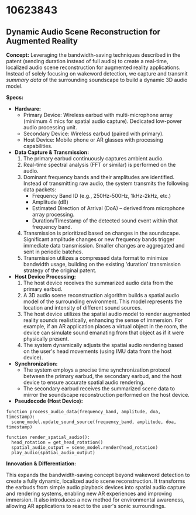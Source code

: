 # 10623843

## Dynamic Audio Scene Reconstruction for Augmented Reality

**Concept:** Leveraging the bandwidth-saving techniques described in the patent (sending duration instead of full audio) to create a real-time, localized audio scene reconstruction for augmented reality applications. Instead of solely focusing on wakeword detection, we capture and transmit *summary data* of the surrounding soundscape to build a dynamic 3D audio model.

**Specs:**

*   **Hardware:**
    *   Primary Device: Wireless earbud with multi-microphone array (minimum 4 mics for spatial audio capture).  Dedicated low-power audio processing unit.
    *   Secondary Device: Wireless earbud (paired with primary).
    *   Host Device: Mobile phone or AR glasses with processing capabilities.
*   **Data Capture & Transmission:**
    1.  The primary earbud continuously captures ambient audio.
    2.  Real-time spectral analysis (FFT or similar) is performed on the audio.
    3.  Dominant frequency bands and their amplitudes are identified.  Instead of transmitting raw audio, the system transmits the following data packets:
        *   Frequency Band ID (e.g., 250Hz-500Hz, 1kHz-2kHz, etc.)
        *   Amplitude (dB)
        *   Estimated Direction of Arrival (DoA) – derived from microphone array processing.
        *   Duration/Timestamp of the detected sound event within that frequency band.
    4.  Transmission is prioritized based on changes in the soundscape. Significant amplitude changes or new frequency bands trigger immediate data transmission.  Smaller changes are aggregated and sent in periodic batches.
    5.  Transmission utilizes a compressed data format to minimize bandwidth usage, building on the existing 'duration' transmission strategy of the original patent.
*   **Host Device Processing:**
    1.  The host device receives the summarized audio data from the primary earbud.
    2.  A 3D audio scene reconstruction algorithm builds a spatial audio model of the surrounding environment. This model represents the location and intensity of different sound sources.
    3.  The host device utilizes the spatial audio model to render augmented reality sounds realistically, enhancing the sense of immersion. For example, if an AR application places a virtual object in the room, the device can simulate sound emanating from that object as if it were physically present.
    4.  The system dynamically adjusts the spatial audio rendering based on the user's head movements (using IMU data from the host device).
*   **Synchronization:**
    *   The system employs a precise time synchronization protocol between the primary earbud, the secondary earbud, and the host device to ensure accurate spatial audio rendering.
    *   The secondary earbud receives the summarized scene data to mirror the soundscape reconstruction performed on the host device.
*   **Pseudocode (Host Device):**

```
function process_audio_data(frequency_band, amplitude, doa, timestamp):
  scene_model.update_sound_source(frequency_band, amplitude, doa, timestamp)

function render_spatial_audio():
  head_rotation = get_head_rotation()
  spatial_audio_output = scene_model.render(head_rotation)
  play_audio(spatial_audio_output)
```

**Innovation & Differentiation:**

This expands the bandwidth-saving concept beyond wakeword detection to create a fully dynamic, localized audio scene reconstruction. It transforms the earbuds from simple audio playback devices into spatial audio capture and rendering systems, enabling new AR experiences and improving immersion. It also introduces a new method for environmental awareness, allowing AR applications to react to the user's sonic surroundings.